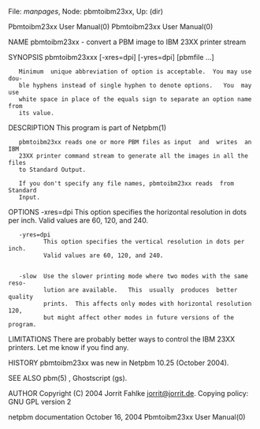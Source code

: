 File: *manpages*,  Node: pbmtoibm23xx,  Up: (dir)

Pbmtoibm23xx User Manual(0)                        Pbmtoibm23xx User Manual(0)



NAME
       pbmtoibm23xx - convert a PBM image to IBM 23XX printer stream


SYNOPSIS
       pbmtoibm23xxx [-xres=dpi] [-yres=dpi] [pbmfile ...]

       Minimum  unique abbreviation of option is acceptable.  You may use dou-
       ble hyphens instead of single hyphen to denote options.   You  may  use
       white space in place of the equals sign to separate an option name from
       its value.


DESCRIPTION
       This program is part of Netpbm(1)

       pbmtoibm23xx reads one or more PBM files as input  and  writes  an  IBM
       23XX printer command stream to generate all the images in all the files
       to Standard Output.

       If you don't specify any file names, pbmtoibm23xx reads  from  Standard
       Input.


OPTIONS
       -xres=dpi
              This  option  specifies  the  horizontal  resolution in dots per
              inch.  Valid values are 60, 120, and 240.


       -yres=dpi
              This option specifies the vertical resolution in dots per  inch.
              Valid values are 60, 120, and 240.


       -slow  Use the slower printing mode where two modes with the same reso-
              lution are available.   This  usually  produces  better  quality
              prints.  This affects only modes with horizontal resolution 120,
              but might affect other modes in future versions of the program.




LIMITATIONS
       There are probably better ways to control the IBM 23XX  printers.   Let
       me know if you find any.


HISTORY
       pbmtoibm23xx was new in Netpbm 10.25 (October 2004).


SEE ALSO
       pbm(5) , Ghostscript (gs).


AUTHOR
       Copyright  (C)  2004 Jorrit Fahlke <jorrit@jorrit.de>.  Copying policy:
       GNU GPL version 2



netpbm documentation           October 16, 2004    Pbmtoibm23xx User Manual(0)
